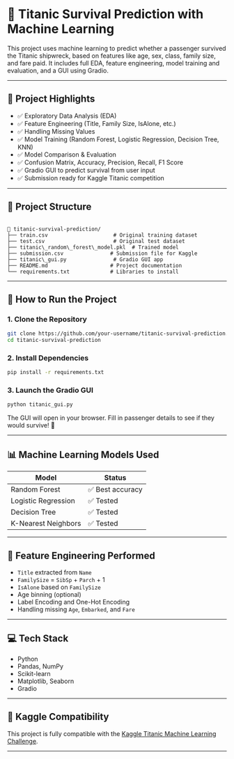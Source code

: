 # 🚢 Titanic Survival Prediction with Machine Learning

This project uses machine learning to predict whether a passenger survived the Titanic shipwreck, based on features like age, sex, class, family size, and fare paid. It includes full EDA, feature engineering, model training and evaluation, and a GUI using Gradio.

---

## 📌 Project Highlights

- ✅ Exploratory Data Analysis (EDA)
- ✅ Feature Engineering (Title, Family Size, IsAlone, etc.)
- ✅ Handling Missing Values
- ✅ Model Training (Random Forest, Logistic Regression, Decision Tree, KNN)
- ✅ Model Comparison & Evaluation
- ✅ Confusion Matrix, Accuracy, Precision, Recall, F1 Score
- ✅ Gradio GUI to predict survival from user input
- ✅ Submission ready for Kaggle Titanic competition

---

## 📂 Project Structure

```

📁 titanic-survival-prediction/
├── train.csv                     # Original training dataset
├── test.csv                      # Original test dataset
├── titanic\_random\_forest\_model.pkl  # Trained model
├── submission.csv               # Submission file for Kaggle
├── titanic\_gui.py               # Gradio GUI app
├── README.md                    # Project documentation
└── requirements.txt             # Libraries to install

````

---

## 🚀 How to Run the Project

### 1. Clone the Repository

```bash
git clone https://github.com/your-username/titanic-survival-prediction.git
cd titanic-survival-prediction
````

### 2. Install Dependencies

```bash
pip install -r requirements.txt
```

### 3. Launch the Gradio GUI

```bash
python titanic_gui.py
```

The GUI will open in your browser. Fill in passenger details to see if they would survive! 🎯

---

## 📊 Machine Learning Models Used

| Model               | Status          |
| ------------------- | --------------- |
| Random Forest       | ✅ Best accuracy |
| Logistic Regression | ✅ Tested        |
| Decision Tree       | ✅ Tested        |
| K-Nearest Neighbors | ✅ Tested        |

---

## 🧠 Feature Engineering Performed

* `Title` extracted from `Name`
* `FamilySize` = `SibSp` + `Parch` + 1
* `IsAlone` based on `FamilySize`
* Age binning (optional)
* Label Encoding and One-Hot Encoding
* Handling missing `Age`, `Embarked`, and `Fare`

---

## 💻 Tech Stack

* Python
* Pandas, NumPy
* Scikit-learn
* Matplotlib, Seaborn
* Gradio

---

## 🧪 Kaggle Compatibility

This project is fully compatible with the [Kaggle Titanic Machine Learning Challenge](https://www.kaggle.com/c/titanic).

---

